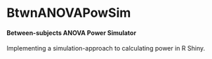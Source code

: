 # BtwnANOVAPowSim
#### Between-subjects ANOVA Power Simulator
Implementing a simulation-approach to calculating power in R Shiny.
